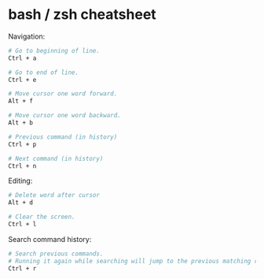 # bash / zsh cheatsheet

Navigation:
```bash
# Go to beginning of line.
Ctrl + a

# Go to end of line.
Ctrl + e

# Move cursor one word forward.
Alt + f

# Move cursor one word backward.
Alt + b

# Previous command (in history)
Ctrl + p

# Next command (in history)
Ctrl + n
```

Editing:
```bash
# Delete word after cursor
Alt + d

# Clear the screen.
Ctrl + l
```

Search command history:
```bash
# Search previous commands.  
# Running it again while searching will jump to the previous matching result
Ctrl + r
```
